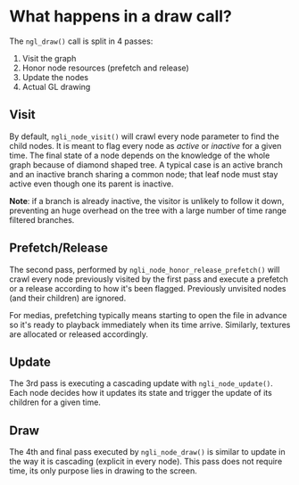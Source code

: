 What happens in a draw call?
============================

The `ngl_draw()` call is split in 4 passes:

1. Visit the graph
2. Honor node resources (prefetch and release)
3. Update the nodes
4. Actual GL drawing


## Visit

By default, `ngli_node_visit()` will crawl every node parameter to find the
child nodes. It is meant to flag every node as *active* or *inactive* for a
given time. The final state of a node depends on the knowledge of the whole
graph because of diamond shaped tree. A typical case is an active branch and an
inactive branch sharing a common node; that leaf node must stay active even
though one its parent is inactive.

**Note**: if a branch is already inactive, the visitor is unlikely to follow it
down, preventing an huge overhead on the tree with a large number of time range
filtered branches.


## Prefetch/Release

The second pass, performed by `ngli_node_honor_release_prefetch()` will crawl
every node previously visited by the first pass and execute a prefetch or a
release according to how it's been flagged. Previously unvisited nodes (and
their children) are ignored.

For medias, prefetching typically means starting to open the file in advance so
it's ready to playback immediately when its time arrive. Similarly, textures
are allocated or released accordingly.


## Update

The 3rd pass is executing a cascading update with `ngli_node_update()`. Each
node decides how it updates its state and trigger the update of its children
for a given time.


## Draw

The 4th and final pass executed by `ngli_node_draw()` is similar to update in
the way it is cascading (explicit in every node). This pass does not require
time, its only purpose lies in drawing to the screen.
